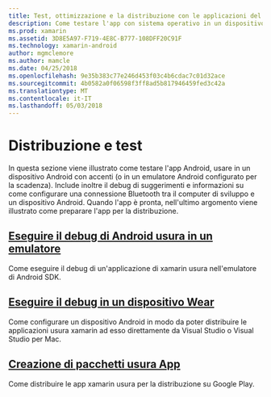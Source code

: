 ```yaml
---
title: Test, ottimizzazione e la distribuzione con le applicazioni del sistema operativo
description: Come testare l'app con sistema operativo in un dispositivo Android (o nell'emulatore) e prepararla per la distribuzione.
ms.prod: xamarin
ms.assetid: 3D8E5A97-F719-4E8C-B777-108DFF20C91F
ms.technology: xamarin-android
author: mgmclemore
ms.author: mamcle
ms.date: 04/25/2018
ms.openlocfilehash: 9e35b383c77e246d453f03c4b6cdac7c01d32ace
ms.sourcegitcommit: 4b0582a0f06598f3ff8ad5b817946459fed3c42a
ms.translationtype: MT
ms.contentlocale: it-IT
ms.lasthandoff: 05/03/2018
---
```

# <a name="deployment-and-testing"></a>Distribuzione e test

In questa sezione viene illustrato come testare l'app Android, usare in un dispositivo Android con accenti (o in un emulatore Android configurato per la scadenza). Include inoltre il debug di suggerimenti e informazioni su come configurare una connessione Bluetooth tra il computer di sviluppo e un dispositivo Android.
Quando l'app è pronta, nell'ultimo argomento viene illustrato come preparare l'app per la distribuzione.

## <a name="debug-android-wear-on-an-emulatorandroidweardeploy-testdebug-on-emulatormd"></a>[Eseguire il debug di Android usura in un emulatore](~/android/wear/deploy-test/debug-on-emulator.md)

Come eseguire il debug di un'applicazione di xamarin usura nell'emulatore di Android SDK.

## <a name="debug-on-a-wear-deviceandroidweardeploy-testdebug-on-devicemd"></a>[Eseguire il debug in un dispositivo Wear](~/android/wear/deploy-test/debug-on-device.md)

Come configurare un dispositivo Android in modo da poter distribuire le applicazioni usura xamarin ad esso direttamente da Visual Studio o Visual Studio per Mac.

##  <a name="packaging-wear-appsandroidweardeploy-testpackagingmd"></a>[Creazione di pacchetti usura App](~/android/wear/deploy-test/packaging.md)

Come distribuire le app xamarin usura per la distribuzione su Google Play.

